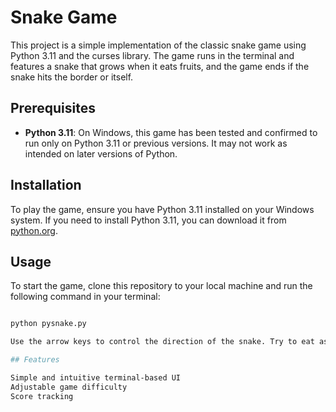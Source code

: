 # Snake Game

This project is a simple implementation of the classic snake game using Python 3.11 and the curses library. The game runs in the terminal and features a snake that grows when it eats fruits, and the game ends if the snake hits the border or itself.

## Prerequisites

- **Python 3.11**: On Windows, this game has been tested and confirmed to run only on Python 3.11 or previous versions. It may not work as intended on later versions of Python.

## Installation

To play the game, ensure you have Python 3.11 installed on your Windows system. If you need to install Python 3.11, you can download it from [python.org](https://www.python.org/downloads/release/python-3110/).

## Usage

To start the game, clone this repository to your local machine and run the following command in your terminal:

```bash

python pysnake.py

Use the arrow keys to control the direction of the snake. Try to eat as many fruits as possible without running into the borders or yourself.

## Features

Simple and intuitive terminal-based UI
Adjustable game difficulty
Score tracking
